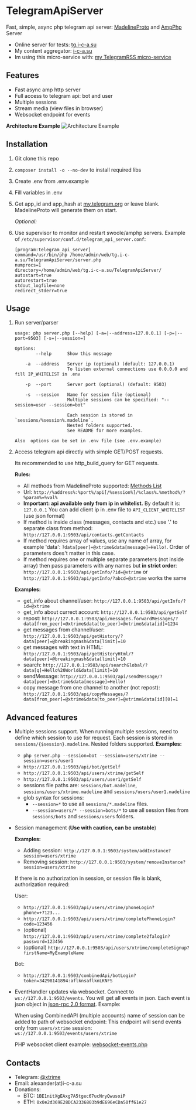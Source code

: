 # TelegramApiServer
Fast, simple, async php telegram api server: 
[MadelineProto](https://github.com/danog/MadelineProto) and [AmpPhp](https://github.com/amphp/amp) Server

* Online server for tests: [tg.i-c-a.su](https://tg.i-c-a.su)
* My content aggregator: [i-c-a.su](https://i-c-a.su)
* Im using this micro-service with: [my TelegramRSS micro-service](https://github.com/xtrime-ru/TelegramRSS) 

## Features

* Fast async amp http server
* Full access to telegram api: bot and user
* Multiple sessions
* Stream media (view files in browser)
* Websocket endpoint for events

**Architecture Example**
![Architecture Example](https://hsto.org/webt/j-/ob/ky/j-obkye1dv68ngsrgi12qevutra.png)
 
## Installation

1. Git clone this repo
1. `composer install -o --no-dev` to install required libs
1. Create .env from .env.example
1. Fill variables in .env
1. Get app_id and app_hash at [my.telegram.org](https://my.telegram.org/) or leave blank.
   MadelineProto will generate them on start.

     _Optional:_
1. Use supervisor to monitor and restart swoole/amphp servers. Example of `/etc/supervisor/conf.d/telegram_api_server.conf`: 
     ```
    [program:telegram_api_server]
    command=/usr/bin/php /home/admin/web/tg.i-c-a.su/TelegramApiServer/server.php
    numprocs=1
    directory=/home/admin/web/tg.i-c-a.su/TelegramApiServer/
    autostart=true
    autorestart=true
    stdout_logfile=none
    redirect_stderr=true
     ```

## Usage

1. Run server/parser
    ```
    usage: php server.php [--help] [-a=|--address=127.0.0.1] [-p=|--port=9503] [-s=|--session=]
    
    Options:
            --help      Show this message
            
        -a  --address   Server ip (optional) (default: 127.0.0.1)
                        To listen external connections use 0.0.0.0 and fill IP_WHITELIST in .env
                        
        -p  --port      Server port (optional) (default: 9503)
        
        -s  --session   Name for session file (optional)
                        Multiple sessions can be specified: "--session=user --session=bot"
                        
                        Each session is stored in `sessions/%session%.madeline`. 
                        Nested folders supported.
                        See README for more examples.
   
    Also  options can be set in .env file (see .env.example)
    ```
1. Access telegram api directly with simple GET/POST requests.
    
    Its recommended to use http_build_query for GET requests.
    
    **Rules:**
    * All methods from MadelineProto supported: [Methods List](https://docs.madelineproto.xyz/API_docs/methods/)
    * Url: `http://%address%:%port%/api[/%session%]/%class%.%method%/?%param%=%val%`
    * <b>Important: api available only from ip in whitelist.</b> 
        By default it is: `127.0.0.1`
        You can add client ip in .env file to `API_CLIENT_WHITELIST` (use json format)
    * If method is inside class (messages, contacts and etc.) use '.' to separate class from method: 
        `http://127.0.0.1:9503/api/contacts.getContacts`
    * If method requires array of values, use any name of array, for example 'data': 
        `?data[peer]=@xtrime&data[message]=Hello!`. Order of parameters does't matter in this case.
    * If method requires one or multiple separate parameters (not inside array) then pass parameters with any names but **in strict order**: 
        `http://127.0.0.1:9503/api/getInfo/?id=@xtrime` or `http://127.0.0.1:9503/api/getInfo/?abcd=@xtrime` works the same

    **Examples:**
    * get_info about channel/user: `http://127.0.0.1:9503/api/getInfo/?id=@xtrime`
    * get_info about currect account: `http://127.0.0.1:9503/api/getSelf`
    * repost: `http://127.0.0.1:9503/api/messages.forwardMessages/?data[from_peer]=@xtrime&data[to_peer]=@xtrime&data[id]=1234`
    * get messages from channel/user: `http://127.0.0.1:9503/api/getHistory/?data[peer]=@breakingmash&data[limit]=10`
    * get messages with text in HTML: `http://127.0.0.1:9503/api/getHistoryHtml/?data[peer]=@breakingmash&data[limit]=10`
    * search: `http://127.0.0.1:9503/api/searchGlobal/?data[q]=Hello%20World&data[limit]=10`
    * sendMessage: `http://127.0.0.1:9503/api/sendMessage/?data[peer]=@xtrime&data[message]=Hello!`
    * copy message from one channel to another (not repost): `http://127.0.0.1:9503/api/copyMessages/?data[from_peer]=@xtrime&data[to_peer]=@xtrime&data[id][0]=1`

## Advanced features

* Multiple sessions support. 
    When running  multiple sessions, need to define which session to use for request.
    Each session is stored in `sessions/{$session}.madeline`. Nested folders supported.
    **Examples:**
    * `php server.php --session=bot --session=users/xtrime --session=users/user1`
    * `http://127.0.0.1:9503/api/bot/getSelf`
    * `http://127.0.0.1:9503/api/users/xtrime/getSelf` 
    * `http://127.0.0.1:9503/api/users/user1/getSelf`
    * sessions file paths are: `sessions/bot.madeline`, `sessions/users/xtrime.madeline` and `sessions/users/user1.madeline`
    * glob syntax for sessions:
        * `--session=*` to use all `sessions/*.madeline` files.
        * `--session=users/* --session=bots/*`  to use all session files from `sessions/bots` and `sessions/users` folders. 
* Session management (**Use with caution, can be unstable**)
    
    **Examples:**
    * Adding session: `http://127.0.0.1:9503/system/addInstance?session=users/xtrime`
    * Removing session: `http://127.0.0.1:9503/system/removeInstance?session=users/xtrime`
       
    If there is no authorization in session, or session file is blank, authorization required:
    
    User: 
    * `http://127.0.0.1:9503/api/users/xtrime/phoneLogin?phone=+7123...`
    * `http://127.0.0.1:9503/api/users/xtrime/completePhoneLogin?code=123456`
    * (optional) `http://127.0.0.1:9503/api/users/xtrime/complete2falogin?password=123456`
    * (optional) `http://127.0.0.1:9503/api/users/xtrime/completeSignup?firstName=MyExampleName`
    
    Bot:
    * `http://127.0.0.1:9503/combinedApi/botLogin?token=34298141894:aflknsaflknLKNFS`
* EventHandler updates via websocket. Connect to `ws://127.0.0.1:9503/events`. You will get all events in json.
    Each event is json object in [json-rpc 2.0 format](https://www.jsonrpc.org/specification#response_object). Example: 
    
    When using CombinedAPI (multiple accounts) name of session can be added to path of websocket endpoint: 
    This endpoint will send events only from `users/xtrime` session: `ws://127.0.0.1:9503/events/users/xtrime`
    
    PHP websocket client example: [websocket-events.php](https://github.com/xtrime-ru/TelegramApiServer/blob/master/examples/websocket-events.php)

## Contacts

* Telegram: [@xtrime](tg://resolve?domain=xtrime)
* Email: alexander(at)i-c-a.su
* Donations:
    * BTC: `1BE1nitXgEAxg7A5tgec67ucNryQwusoiP`
    * ETH: `0x0e2d369E28DCA2336803b9dE696eCDa50ff61e27`
